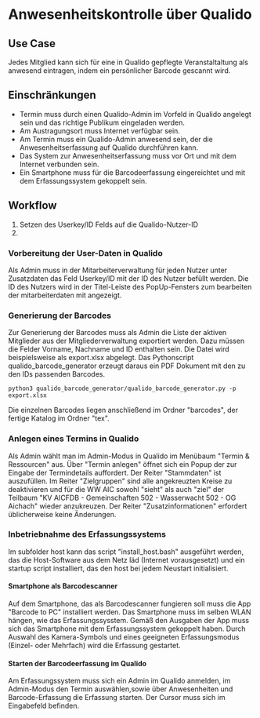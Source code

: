 # Anwesenheitskontrolle über Qualido

## Use Case

Jedes Mitglied kann sich für eine in Qualido gepflegte Veranstaltaltung als anwesend eintragen, indem ein persönlicher Barcode gescannt wird.

## Einschränkungen

* Termin muss durch einen Qualido-Admin im Vorfeld in Qualido angelegt sein und das richtige Publikum eingeladen werden.
* Am Austragungsort muss Internet verfügbar sein.
* Am Termin muss ein Qualido-Admin anwesend sein, der die Anwesenheitserfassung auf Qualido durchführen kann.
* Das System zur Anwesenheitserfassung muss vor Ort und mit dem Internet verbunden sein.
* Ein Smartphone muss für die Barcodeerfassung eingereichtet und mit dem Erfassungssystem gekoppelt sein.

## Workflow

1. Setzen des Userkey/ID Felds auf die Qualido-Nutzer-ID
2. 

### Vorbereitung der User-Daten in Qualido

Als Admin muss in der Mitarbeiterverwaltung für jeden Nutzer unter Zusatzdaten das Feld Userkey/ID mit der ID des Nutzer befüllt werden. Die ID des Nutzers wird in der Titel-Leiste des PopUp-Fensters zum bearbeiten der mitarbeiterdaten mit angezeigt.

### Generierung der Barcodes

Zur Generierung der Barcodes muss als Admin die Liste der aktiven Mitglieder aus der Mitgliederverwaltung exportiert werden. Dazu müssen die Felder Vorname, Nachname und ID enthalten sein. Die Datei wird beispielsweise als export.xlsx abgelegt. Das Pythonscript qualido_barcode_generator erzeugt daraus ein PDF Dokument mit den zu den IDs passenden Barcodes.

```
python3 qualido_barcode_generator/qualido_barcode_generator.py -p export.xlsx
```

Die einzelnen Barcodes liegen anschließend im Ordner "barcodes", der fertige Katalog im Ordner "tex".

### Anlegen eines Termins in Qualido

Als Admin wählt man im Admin-Modus in Qualido im Menübaum "Termin & Ressourcen" aus. Über "Termin anlegen" öffnet sich ein Popup der zur Eingabe der Termindetails auffordert. Der Reiter "Stammdaten" ist auszufüllen. Im Reiter "Zielgruppen" sind alle angekreuzten Kreise zu deaktivieren und für die WW AIC sowohl "sieht" als auch "ziel" der Teilbaum "KV AICFDB - Gemeinschaften 502 - Wasserwacht 502 - OG Aichach" wieder anzukreuzen. Der Reiter "Zusatzinformationen" erfordert üblicherweise keine Änderungen. 

### Inbetriebnahme des Erfassungssystems

Im subfolder host kann das script "install_host.bash" ausgeführt werden, das die Host-Software aus dem Netz läd (Internet vorausgesetzt) und ein startup script installiert, das den host bei jedem Neustart initialisiert.

#### Smartphone als Barcodescanner

Auf dem Smartphone, das als Barcodescanner fungieren soll muss die App "Barcode to PC" installiert werden. Das Smartphone muss im selben WLAN hängen, wie das Erfassungssysstem. Gemäß den Ausgaben der App muss sich das Smartphone mit dem Erfassungssystem gekoppelt haben. Durch Auswahl des Kamera-Symbols und eines geeigneten Erfassungsmodus (Einzel- oder Mehrfach) wird die Erfassung gestartet.

#### Starten der Barcodeerfassung im Qualido

Am Erfassungssystem muss sich ein Admin im Qualido anmelden, im Admin-Modus den Termin auswählen,sowie über Anwesenheiten und Barcode-Erfassung die Erfassung starten. Der Cursor muss sich im Eingabefeld befinden.
